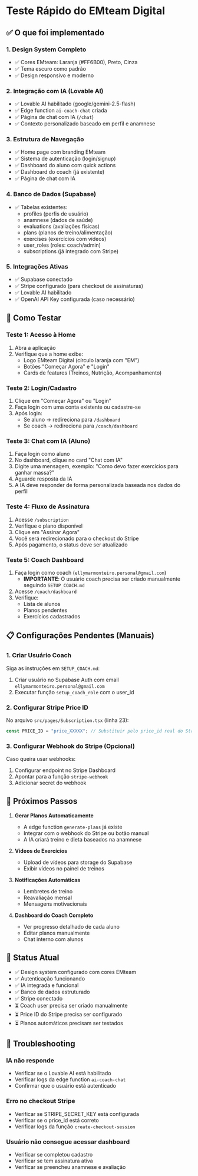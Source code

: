 # Teste Rápido do EMteam Digital

## ✅ O que foi implementado

### 1. Design System Completo
- ✅ Cores EMteam: Laranja (#FF6B00), Preto, Cinza
- ✅ Tema escuro como padrão
- ✅ Design responsivo e moderno

### 2. Integração com IA (Lovable AI)
- ✅ Lovable AI habilitado (google/gemini-2.5-flash)
- ✅ Edge function `ai-coach-chat` criada
- ✅ Página de chat com IA (`/chat`)
- ✅ Contexto personalizado baseado em perfil e anamnese

### 3. Estrutura de Navegação
- ✅ Home page com branding EMteam
- ✅ Sistema de autenticação (login/signup)
- ✅ Dashboard do aluno com quick actions
- ✅ Dashboard do coach (já existente)
- ✅ Página de chat com IA

### 4. Banco de Dados (Supabase)
- ✅ Tabelas existentes:
  - profiles (perfis de usuário)
  - anamnese (dados de saúde)
  - evaluations (avaliações físicas)
  - plans (planos de treino/alimentação)
  - exercises (exercícios com vídeos)
  - user_roles (roles: coach/admin)
  - subscriptions (já integrado com Stripe)

### 5. Integrações Ativas
- ✅ Supabase conectado
- ✅ Stripe configurado (para checkout de assinaturas)
- ✅ Lovable AI habilitado
- ✅ OpenAI API Key configurada (caso necessário)

## 🧪 Como Testar

### Teste 1: Acesso à Home
1. Abra a aplicação
2. Verifique que a home exibe:
   - Logo EMteam Digital (círculo laranja com "EM")
   - Botões "Começar Agora" e "Login"
   - Cards de features (Treinos, Nutrição, Acompanhamento)

### Teste 2: Login/Cadastro
1. Clique em "Começar Agora" ou "Login"
2. Faça login com uma conta existente ou cadastre-se
3. Após login:
   - Se aluno → redireciona para `/dashboard`
   - Se coach → redireciona para `/coach/dashboard`

### Teste 3: Chat com IA (Aluno)
1. Faça login como aluno
2. No dashboard, clique no card "Chat com IA"
3. Digite uma mensagem, exemplo: "Como devo fazer exercícios para ganhar massa?"
4. Aguarde resposta da IA
5. A IA deve responder de forma personalizada baseada nos dados do perfil

### Teste 4: Fluxo de Assinatura
1. Acesse `/subscription`
2. Verifique o plano disponível
3. Clique em "Assinar Agora"
4. Você será redirecionado para o checkout do Stripe
5. Após pagamento, o status deve ser atualizado

### Teste 5: Coach Dashboard
1. Faça login como coach (`ellymarmonteiro.personal@gmail.com`)
   - **IMPORTANTE**: O usuário coach precisa ser criado manualmente seguindo `SETUP_COACH.md`
2. Acesse `/coach/dashboard`
3. Verifique:
   - Lista de alunos
   - Planos pendentes
   - Exercícios cadastrados

## 📋 Configurações Pendentes (Manuais)

### 1. Criar Usuário Coach
Siga as instruções em `SETUP_COACH.md`:
1. Criar usuário no Supabase Auth com email `ellymarmonteiro.personal@gmail.com`
2. Executar função `setup_coach_role` com o user_id

### 2. Configurar Stripe Price ID
No arquivo `src/pages/Subscription.tsx` (linha 23):
```typescript
const PRICE_ID = "price_XXXXX"; // Substituir pelo price_id real do Stripe
```

### 3. Configurar Webhook do Stripe (Opcional)
Caso queira usar webhooks:
1. Configurar endpoint no Stripe Dashboard
2. Apontar para a função `stripe-webhook`
3. Adicionar secret do webhook

## 🎯 Próximos Passos

1. **Gerar Planos Automaticamente**
   - A edge function `generate-plans` já existe
   - Integrar com o webhook do Stripe ou botão manual
   - A IA criará treino e dieta baseados na anamnese

2. **Vídeos de Exercícios**
   - Upload de vídeos para storage do Supabase
   - Exibir vídeos no painel de treinos

3. **Notificações Automáticas**
   - Lembretes de treino
   - Reavaliação mensal
   - Mensagens motivacionais

4. **Dashboard do Coach Completo**
   - Ver progresso detalhado de cada aluno
   - Editar planos manualmente
   - Chat interno com alunos

## 🚀 Status Atual

- ✅ Design system configurado com cores EMteam
- ✅ Autenticação funcionando
- ✅ IA integrada e funcional
- ✅ Banco de dados estruturado
- ✅ Stripe conectado
- ⏳ Coach user precisa ser criado manualmente
- ⏳ Price ID do Stripe precisa ser configurado
- ⏳ Planos automáticos precisam ser testados

## 🔧 Troubleshooting

### IA não responde
- Verificar se o Lovable AI está habilitado
- Verificar logs da edge function `ai-coach-chat`
- Confirmar que o usuário está autenticado

### Erro no checkout Stripe
- Verificar se STRIPE_SECRET_KEY está configurada
- Verificar se o price_id está correto
- Verificar logs da função `create-checkout-session`

### Usuário não consegue acessar dashboard
- Verificar se completou cadastro
- Verificar se tem assinatura ativa
- Verificar se preencheu anamnese e avaliação
